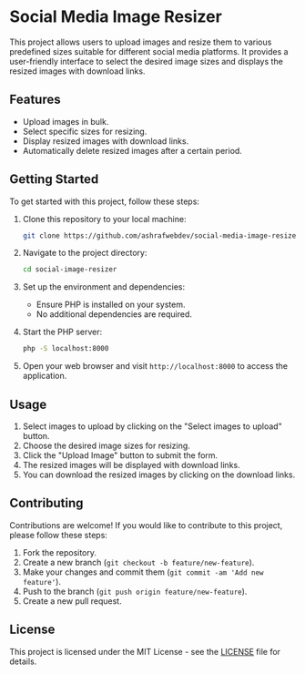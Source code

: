 # Social Media Image Resizer

This project allows users to upload images and resize them to various predefined sizes suitable for different social media platforms. It provides a user-friendly interface to select the desired image sizes and displays the resized images with download links.

## Features

- Upload images in bulk.
- Select specific sizes for resizing.
- Display resized images with download links.
- Automatically delete resized images after a certain period.

## Getting Started

To get started with this project, follow these steps:

1. Clone this repository to your local machine:

    ```bash
    git clone https://github.com/ashrafwebdev/social-media-image-resizer.git
    ```

2. Navigate to the project directory:

    ```bash
    cd social-image-resizer
    ```

3. Set up the environment and dependencies:

    - Ensure PHP is installed on your system.
    - No additional dependencies are required.

4. Start the PHP server:

    ```bash
    php -S localhost:8000
    ```

5. Open your web browser and visit `http://localhost:8000` to access the application.

## Usage

1. Select images to upload by clicking on the "Select images to upload" button.
2. Choose the desired image sizes for resizing.
3. Click the "Upload Image" button to submit the form.
4. The resized images will be displayed with download links.
5. You can download the resized images by clicking on the download links.



## Contributing

Contributions are welcome! If you would like to contribute to this project, please follow these steps:

1. Fork the repository.
2. Create a new branch (`git checkout -b feature/new-feature`).
3. Make your changes and commit them (`git commit -am 'Add new feature'`).
4. Push to the branch (`git push origin feature/new-feature`).
5. Create a new pull request.

## License

This project is licensed under the MIT License - see the [LICENSE](LICENSE) file for details.
